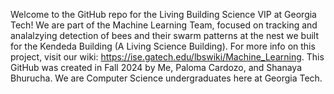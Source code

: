 Welcome to the GitHub repo for the Living Building Science VIP at Georgia Tech! We are part of the Machine Learning Team, focused on tracking and analalzying detection of bees and their swarm patterns at the nest we built for the Kendeda Building (A Living Science Building). For more info on this project, visit our wiki: https://ise.gatech.edu/lbswiki/Machine_Learning. This GitHub was created in Fall 2024 by Me, Paloma Cardozo, and Shanaya Bhurucha. We are Computer Science undergraduates here at Georgia Tech. 
